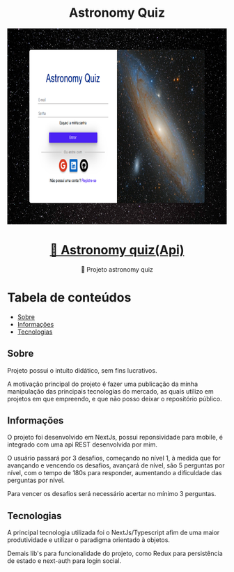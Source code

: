 <h1 align="center">Astronomy Quiz</h1>

<p align="center">
    <img src="./assets/images/astronomy-quiz-homescreen.png" width="1200" height="450">
</p>

<h1 align="center">
    <a href="https://github.com/MarcoLGP/astronomy-quiz-api-public">🔗 Astronomy quiz(Api)</a>
</h1>
<p align="center">🚀 Projeto astronomy quiz</p>

# Tabela de conteúdos

<!--ts-->

- [Sobre](#Sobre)
- [Informações](#Informações)
- [Tecnologias](#Tecnologias)
<!--te-->

<h2 id=="Sobre">Sobre</h2>
<p>Projeto possui o intuito didático, sem fins lucrativos.</p>
<p>A motivação principal do projeto é fazer uma publicação da minha manipulação das principais tecnologias do mercado, as quais utilizo em projetos em que empreendo, e que não posso deixar o repositório público.</p>

<h2 id="Informações">Informações</h2>
<p>O projeto foi desenvolvido em NextJs, possui reponsividade para mobile, é integrado com uma api REST desenvolvida por mim.</p>
<p>O usuário passará por 3 desafios, começando no nível 1, à medida que for avançando e vencendo os desafios, avançará de nível, são 5 perguntas por nível, com o tempo de 180s para responder, aumentando a dificuldade das perguntas por nível.</p>
<p>Para vencer os desafios será necessário acertar no mínimo 3 perguntas.</p>

<h2 id="Tecnologias">Tecnologias</h2>
<p>A principal tecnologia utilizada foi o NextJs/Typescript afim de uma maior produtividade e utilizar o paradigma orientado à objetos.</p>
<p>Demais lib's para funcionalidade do projeto, como Redux para persistência de estado e next-auth para login social.</p>
